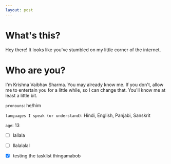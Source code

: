 ```yaml
---
layout: post
---
```


# What's this?
Hey there! It looks like you've stumbled on my little corner of the internet. 

# Who are you?
I'm Krishna Vaibhav Sharma. You may already know me. If you don't, allow me to entertain you for a little while, so I can change 
that. You'll know me at least a little bit. 

`pronouns`: he/him

`languages I speak (or understand)`: Hindi, English, Panjabi, Sanskrit

`age`: 13




- [ ] lallala
- [ ] llalalalal
- [x] testing the tasklist thingamabob

